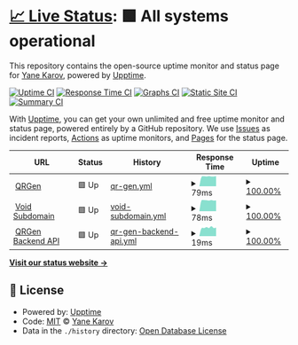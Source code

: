 # [📈 Live Status](https://status.qr-gen.net): <!--live status--> **🟩 All systems operational**

This repository contains the open-source uptime monitor and status page for [Yane Karov](https://insomniacvoid.dev/), powered by [Upptime](https://github.com/upptime/upptime).

[![Uptime CI](https://github.com/error-try-again/QRGen/workflows/Uptime%20CI/badge.svg)](https://github.com/error-try-again/QRGen/actions?query=workflow%3A%22Uptime+CI%22)
[![Response Time CI](https://github.com/error-try-again/QRGen/workflows/Response%20Time%20CI/badge.svg)](https://github.com/error-try-again/QRGen/actions?query=workflow%3A%22Response+Time+CI%22)
[![Graphs CI](https://github.com/error-try-again/QRGen/workflows/Graphs%20CI/badge.svg)](https://github.com/error-try-again/QRGen/actions?query=workflow%3A%22Graphs+CI%22)
[![Static Site CI](https://github.com/error-try-again/QRGen/workflows/Static%20Site%20CI/badge.svg)](https://github.com/error-try-again/QRGen/actions?query=workflow%3A%22Static+Site+CI%22)
[![Summary CI](https://github.com/error-try-again/QRGen/workflows/Summary%20CI/badge.svg)](https://github.com/error-try-again/QRGen/actions?query=workflow%3A%22Summary+CI%22)

With [Upptime](https://upptime.js.org), you can get your own unlimited and free uptime monitor and status page, powered entirely by a GitHub repository. We use [Issues](https://github.com/error-try-again/QRGen/issues) as incident reports, [Actions](https://github.com/error-try-again/QRGen/actions) as uptime monitors, and [Pages](https://status.qr-gen.net) for the status page.

<!--start: status pages-->
<!-- This summary is generated by Upptime (https://github.com/upptime/upptime) -->
<!-- Do not edit this manually, your changes will be overwritten -->
<!-- prettier-ignore -->
| URL | Status | History | Response Time | Uptime |
| --- | ------ | ------- | ------------- | ------ |
| <img alt="" src="https://qr-gen.net/vite.svg" height="13"> [QRGen](https://qr-gen.net) | 🟩 Up | [qr-gen.yml](https://github.com/error-try-again/QRGen-upptime/commits/HEAD/history/qr-gen.yml) | <details><summary><img alt="Response time graph" src="./graphs/qr-gen/response-time-week.png" height="20"> 79ms</summary><br><a href="https://status.qr-gen.net/history/qr-gen"><img alt="Response time 323" src="https://img.shields.io/endpoint?url=https%3A%2F%2Fraw.githubusercontent.com%2Ferror-try-again%2FQRGen-upptime%2FHEAD%2Fapi%2Fqr-gen%2Fresponse-time.json"></a><br><a href="https://status.qr-gen.net/history/qr-gen"><img alt="24-hour response time 81" src="https://img.shields.io/endpoint?url=https%3A%2F%2Fraw.githubusercontent.com%2Ferror-try-again%2FQRGen-upptime%2FHEAD%2Fapi%2Fqr-gen%2Fresponse-time-day.json"></a><br><a href="https://status.qr-gen.net/history/qr-gen"><img alt="7-day response time 79" src="https://img.shields.io/endpoint?url=https%3A%2F%2Fraw.githubusercontent.com%2Ferror-try-again%2FQRGen-upptime%2FHEAD%2Fapi%2Fqr-gen%2Fresponse-time-week.json"></a><br><a href="https://status.qr-gen.net/history/qr-gen"><img alt="30-day response time 323" src="https://img.shields.io/endpoint?url=https%3A%2F%2Fraw.githubusercontent.com%2Ferror-try-again%2FQRGen-upptime%2FHEAD%2Fapi%2Fqr-gen%2Fresponse-time-month.json"></a><br><a href="https://status.qr-gen.net/history/qr-gen"><img alt="1-year response time 323" src="https://img.shields.io/endpoint?url=https%3A%2F%2Fraw.githubusercontent.com%2Ferror-try-again%2FQRGen-upptime%2FHEAD%2Fapi%2Fqr-gen%2Fresponse-time-year.json"></a></details> | <details><summary><a href="https://status.qr-gen.net/history/qr-gen">100.00%</a></summary><a href="https://status.qr-gen.net/history/qr-gen"><img alt="All-time uptime 99.90%" src="https://img.shields.io/endpoint?url=https%3A%2F%2Fraw.githubusercontent.com%2Ferror-try-again%2FQRGen-upptime%2FHEAD%2Fapi%2Fqr-gen%2Fuptime.json"></a><br><a href="https://status.qr-gen.net/history/qr-gen"><img alt="24-hour uptime 100.00%" src="https://img.shields.io/endpoint?url=https%3A%2F%2Fraw.githubusercontent.com%2Ferror-try-again%2FQRGen-upptime%2FHEAD%2Fapi%2Fqr-gen%2Fuptime-day.json"></a><br><a href="https://status.qr-gen.net/history/qr-gen"><img alt="7-day uptime 100.00%" src="https://img.shields.io/endpoint?url=https%3A%2F%2Fraw.githubusercontent.com%2Ferror-try-again%2FQRGen-upptime%2FHEAD%2Fapi%2Fqr-gen%2Fuptime-week.json"></a><br><a href="https://status.qr-gen.net/history/qr-gen"><img alt="30-day uptime 99.90%" src="https://img.shields.io/endpoint?url=https%3A%2F%2Fraw.githubusercontent.com%2Ferror-try-again%2FQRGen-upptime%2FHEAD%2Fapi%2Fqr-gen%2Fuptime-month.json"></a><br><a href="https://status.qr-gen.net/history/qr-gen"><img alt="1-year uptime 99.90%" src="https://img.shields.io/endpoint?url=https%3A%2F%2Fraw.githubusercontent.com%2Ferror-try-again%2FQRGen-upptime%2FHEAD%2Fapi%2Fqr-gen%2Fuptime-year.json"></a></details>
| <img alt="" src="https://qr-gen.net/vite.svg" height="13"> [Void Subdomain](https://void.qr-gen.net) | 🟩 Up | [void-subdomain.yml](https://github.com/error-try-again/QRGen-upptime/commits/HEAD/history/void-subdomain.yml) | <details><summary><img alt="Response time graph" src="./graphs/void-subdomain/response-time-week.png" height="20"> 78ms</summary><br><a href="https://status.qr-gen.net/history/void-subdomain"><img alt="Response time 258" src="https://img.shields.io/endpoint?url=https%3A%2F%2Fraw.githubusercontent.com%2Ferror-try-again%2FQRGen-upptime%2FHEAD%2Fapi%2Fvoid-subdomain%2Fresponse-time.json"></a><br><a href="https://status.qr-gen.net/history/void-subdomain"><img alt="24-hour response time 77" src="https://img.shields.io/endpoint?url=https%3A%2F%2Fraw.githubusercontent.com%2Ferror-try-again%2FQRGen-upptime%2FHEAD%2Fapi%2Fvoid-subdomain%2Fresponse-time-day.json"></a><br><a href="https://status.qr-gen.net/history/void-subdomain"><img alt="7-day response time 78" src="https://img.shields.io/endpoint?url=https%3A%2F%2Fraw.githubusercontent.com%2Ferror-try-again%2FQRGen-upptime%2FHEAD%2Fapi%2Fvoid-subdomain%2Fresponse-time-week.json"></a><br><a href="https://status.qr-gen.net/history/void-subdomain"><img alt="30-day response time 258" src="https://img.shields.io/endpoint?url=https%3A%2F%2Fraw.githubusercontent.com%2Ferror-try-again%2FQRGen-upptime%2FHEAD%2Fapi%2Fvoid-subdomain%2Fresponse-time-month.json"></a><br><a href="https://status.qr-gen.net/history/void-subdomain"><img alt="1-year response time 258" src="https://img.shields.io/endpoint?url=https%3A%2F%2Fraw.githubusercontent.com%2Ferror-try-again%2FQRGen-upptime%2FHEAD%2Fapi%2Fvoid-subdomain%2Fresponse-time-year.json"></a></details> | <details><summary><a href="https://status.qr-gen.net/history/void-subdomain">100.00%</a></summary><a href="https://status.qr-gen.net/history/void-subdomain"><img alt="All-time uptime 99.90%" src="https://img.shields.io/endpoint?url=https%3A%2F%2Fraw.githubusercontent.com%2Ferror-try-again%2FQRGen-upptime%2FHEAD%2Fapi%2Fvoid-subdomain%2Fuptime.json"></a><br><a href="https://status.qr-gen.net/history/void-subdomain"><img alt="24-hour uptime 100.00%" src="https://img.shields.io/endpoint?url=https%3A%2F%2Fraw.githubusercontent.com%2Ferror-try-again%2FQRGen-upptime%2FHEAD%2Fapi%2Fvoid-subdomain%2Fuptime-day.json"></a><br><a href="https://status.qr-gen.net/history/void-subdomain"><img alt="7-day uptime 100.00%" src="https://img.shields.io/endpoint?url=https%3A%2F%2Fraw.githubusercontent.com%2Ferror-try-again%2FQRGen-upptime%2FHEAD%2Fapi%2Fvoid-subdomain%2Fuptime-week.json"></a><br><a href="https://status.qr-gen.net/history/void-subdomain"><img alt="30-day uptime 99.90%" src="https://img.shields.io/endpoint?url=https%3A%2F%2Fraw.githubusercontent.com%2Ferror-try-again%2FQRGen-upptime%2FHEAD%2Fapi%2Fvoid-subdomain%2Fuptime-month.json"></a><br><a href="https://status.qr-gen.net/history/void-subdomain"><img alt="1-year uptime 99.90%" src="https://img.shields.io/endpoint?url=https%3A%2F%2Fraw.githubusercontent.com%2Ferror-try-again%2FQRGen-upptime%2FHEAD%2Fapi%2Fvoid-subdomain%2Fuptime-year.json"></a></details>
| <img alt="" src="https://qr-gen.net/vite.svg" height="13"> [QRGen Backend API](https://void.qr-gen.net/qr/health) | 🟩 Up | [qr-gen-backend-api.yml](https://github.com/error-try-again/QRGen-upptime/commits/HEAD/history/qr-gen-backend-api.yml) | <details><summary><img alt="Response time graph" src="./graphs/qr-gen-backend-api/response-time-week.png" height="20"> 19ms</summary><br><a href="https://status.qr-gen.net/history/qr-gen-backend-api"><img alt="Response time 76" src="https://img.shields.io/endpoint?url=https%3A%2F%2Fraw.githubusercontent.com%2Ferror-try-again%2FQRGen-upptime%2FHEAD%2Fapi%2Fqr-gen-backend-api%2Fresponse-time.json"></a><br><a href="https://status.qr-gen.net/history/qr-gen-backend-api"><img alt="24-hour response time 19" src="https://img.shields.io/endpoint?url=https%3A%2F%2Fraw.githubusercontent.com%2Ferror-try-again%2FQRGen-upptime%2FHEAD%2Fapi%2Fqr-gen-backend-api%2Fresponse-time-day.json"></a><br><a href="https://status.qr-gen.net/history/qr-gen-backend-api"><img alt="7-day response time 19" src="https://img.shields.io/endpoint?url=https%3A%2F%2Fraw.githubusercontent.com%2Ferror-try-again%2FQRGen-upptime%2FHEAD%2Fapi%2Fqr-gen-backend-api%2Fresponse-time-week.json"></a><br><a href="https://status.qr-gen.net/history/qr-gen-backend-api"><img alt="30-day response time 76" src="https://img.shields.io/endpoint?url=https%3A%2F%2Fraw.githubusercontent.com%2Ferror-try-again%2FQRGen-upptime%2FHEAD%2Fapi%2Fqr-gen-backend-api%2Fresponse-time-month.json"></a><br><a href="https://status.qr-gen.net/history/qr-gen-backend-api"><img alt="1-year response time 76" src="https://img.shields.io/endpoint?url=https%3A%2F%2Fraw.githubusercontent.com%2Ferror-try-again%2FQRGen-upptime%2FHEAD%2Fapi%2Fqr-gen-backend-api%2Fresponse-time-year.json"></a></details> | <details><summary><a href="https://status.qr-gen.net/history/qr-gen-backend-api">100.00%</a></summary><a href="https://status.qr-gen.net/history/qr-gen-backend-api"><img alt="All-time uptime 99.90%" src="https://img.shields.io/endpoint?url=https%3A%2F%2Fraw.githubusercontent.com%2Ferror-try-again%2FQRGen-upptime%2FHEAD%2Fapi%2Fqr-gen-backend-api%2Fuptime.json"></a><br><a href="https://status.qr-gen.net/history/qr-gen-backend-api"><img alt="24-hour uptime 100.00%" src="https://img.shields.io/endpoint?url=https%3A%2F%2Fraw.githubusercontent.com%2Ferror-try-again%2FQRGen-upptime%2FHEAD%2Fapi%2Fqr-gen-backend-api%2Fuptime-day.json"></a><br><a href="https://status.qr-gen.net/history/qr-gen-backend-api"><img alt="7-day uptime 100.00%" src="https://img.shields.io/endpoint?url=https%3A%2F%2Fraw.githubusercontent.com%2Ferror-try-again%2FQRGen-upptime%2FHEAD%2Fapi%2Fqr-gen-backend-api%2Fuptime-week.json"></a><br><a href="https://status.qr-gen.net/history/qr-gen-backend-api"><img alt="30-day uptime 99.90%" src="https://img.shields.io/endpoint?url=https%3A%2F%2Fraw.githubusercontent.com%2Ferror-try-again%2FQRGen-upptime%2FHEAD%2Fapi%2Fqr-gen-backend-api%2Fuptime-month.json"></a><br><a href="https://status.qr-gen.net/history/qr-gen-backend-api"><img alt="1-year uptime 99.90%" src="https://img.shields.io/endpoint?url=https%3A%2F%2Fraw.githubusercontent.com%2Ferror-try-again%2FQRGen-upptime%2FHEAD%2Fapi%2Fqr-gen-backend-api%2Fuptime-year.json"></a></details>

<!--end: status pages-->

[**Visit our status website →**](https://status.qr-gen.net)

## 📄 License

- Powered by: [Upptime](https://github.com/upptime/upptime)
- Code: [MIT](./LICENSE) © [Yane Karov](https://insomniacvoid.dev/)
- Data in the `./history` directory: [Open Database License](https://opendatacommons.org/licenses/odbl/1-0/)
